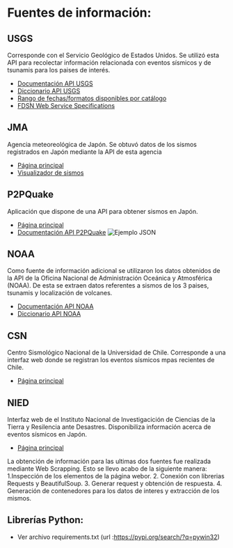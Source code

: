 # Fuentes de información:
## USGS 
Corresponde con el Servicio Geológico de Estados Unidos. Se utilizó esta API para recolectar información relacionada con eventos sísmicos y de tsunamis para los paises de interés.
* [Documentación API USGS](https://earthquake.usgs.gov/fdsnws/event/1/)
* [Diccionario API USGS](https://earthquake.usgs.gov/data/comcat/index.php#tsunami)
* [Rango de fechas/formatos disponibles por catálogo](https://earthquake.usgs.gov/data/comcat/catalog/us/)
* [FDSN	Web Service Specifications](http://www.fdsn.org/webservices/FDSN-WS-Specifications-1.0.pdf)

## JMA
Agencia meteoreológica de Japón. Se obtuvó datos de los sismos registrados en Japón mediante la API de esta agencia
* [Página principal](https://www.jma.go.jp/jma/index.html)
* [Visualizador de sismos](https://www.jma.go.jp/bosai/map.html#10/37.318/137.571/&elem=int&contents=earthquake_map&lang=en)

## P2PQuake
Aplicación que dispone de una API para obtener sismos en Japón. 
* [Página principal](https://www.p2pquake.net/)
* [Documentación API P2PQuake](https://earthquake.usgs.gov/fdsnws/event/1/)
![Ejemplo JSON](https://user-images.githubusercontent.com/104787036/203128755-af6ed777-dfcd-4df5-bc67-ba593bfa9443.JPG)

## NOAA
Como fuente de información adicional se utilizaron los datos obtenidos de la API de la Oficina Nacional de Administración Oceánica y Atmosférica (NOAA). De esta se extraen datos referentes a sismos de los 3 paises, tsunamis y localización de volcanes.
* [Documentación API NOAA](https://www.ngdc.noaa.gov/hazel/view/swagger#/)
* [Diccionario API NOAA](https://www.ngdc.noaa.gov/hazel/view/about)
  
## CSN
Centro Sismológico Nacional de la Universidad de Chile. Corresponde a una interfaz web donde se registran los eventos sísmicos mpas recientes de Chile.
* [Página principal](https://www.sismologia.cl)

## NIED
Interfaz web de el Instituto Nacional de Investigacición de Ciencias de la Tierra y Resilencia ante Desastres. Disponibiliza información acerca de eventos sísmicos en Japón.
* [Página principal](https://www.hinet.bosai.go.jp)

La obtención de información para las ultimas dos fuentes fue realizada mediante Web Scrapping. Esto se llevo acabo de la siguiente manera:
1.Inspección de los elementos de la página webor.
2. Conexión con librerias Requests y BeautifulSoup.
3. Generar request y obtención de respuesta.
4. Generación de contenedores para los datos de interes y extracción de los mismos.

## Librerías Python:
 * Ver archivo requirements.txt (url :https://pypi.org/search/?q=pywin32)
